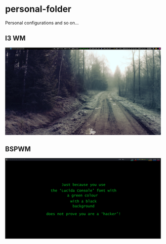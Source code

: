 # personal-folder
Personal configurations and so on...

## I3 WM
![I3 photo](/images/i3.png)
## BSPWM
![BSPWM photo](/images/bspwm.png)
